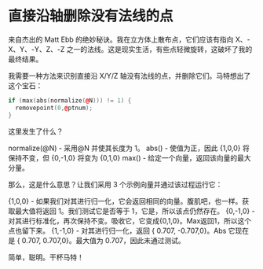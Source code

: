 # 直接沿轴删除没有法线的点

来自杰出的 Matt Ebb 的绝妙秘诀。我在立方体上散布点，它们应该有指向 X、-X、Y、-Y、Z、-Z 之一的法线。这是现实生活，有些点轻微旋转，这破坏了我的最终结果。

我需要一种方法来识别直接沿 X/Y/Z 轴没有法线的点，并删除它们。马特想出了这个宝石：

```cpp
if (max(abs(normalize(@N))) != 1) {
  removepoint(0,@ptnum);
}
```

这里发生了什么？

normalize(@N) - 采用@N 并使其长度为 1。
abs() - 使值为正，因此 {1,0,0} 将保持不变，但 {0,-1,0} 将变为 {0,1,0}
max() - 给定一个向量，返回该向量的最大分量。

那么，这是什么意思？让我们采用 3 个示例向量并通过该过程运行它：

{1,0,0} - 如果我们对其进行归一化，它会返回相同的向量。腹肌吧，也一样。获取最大值将返回 1。我们测试它是否等于 1，它是，所以该点仍然存在。
{0,-1,0} - 对其进行标准化，再次保持不变。吸收它，它变成{0,1,0}。Max返回1，所以这个点也留下来。
{1,-1,0} - 对其进行归一化，返回 { 0.707, -0.707,0}。Abs 它现在是 { 0.707, 0.707,0}。最大值为 0.707，因此未通过测试。

简单，聪明。干杯马特！
